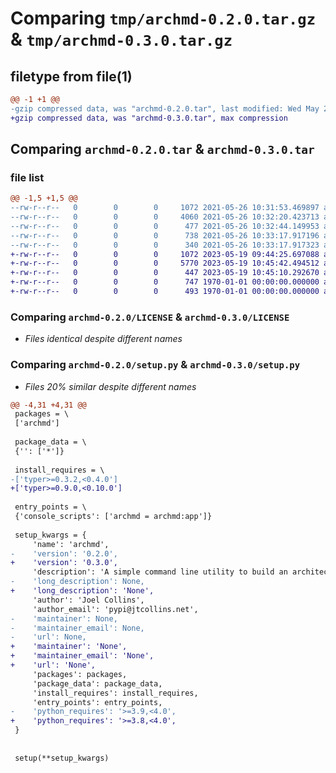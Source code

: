 # Comparing `tmp/archmd-0.2.0.tar.gz` & `tmp/archmd-0.3.0.tar.gz`

## filetype from file(1)

```diff
@@ -1 +1 @@
-gzip compressed data, was "archmd-0.2.0.tar", last modified: Wed May 26 10:33:17 2021, max compression
+gzip compressed data, was "archmd-0.3.0.tar", max compression
```

## Comparing `archmd-0.2.0.tar` & `archmd-0.3.0.tar`

### file list

```diff
@@ -1,5 +1,5 @@
--rw-r--r--   0        0        0     1072 2021-05-26 10:31:53.469897 archmd-0.2.0/LICENSE
--rw-r--r--   0        0        0     4060 2021-05-26 10:32:20.423713 archmd-0.2.0/archmd/__init__.py
--rw-r--r--   0        0        0      477 2021-05-26 10:32:44.149953 archmd-0.2.0/pyproject.toml
--rw-r--r--   0        0        0      738 2021-05-26 10:33:17.917196 archmd-0.2.0/setup.py
--rw-r--r--   0        0        0      340 2021-05-26 10:33:17.917323 archmd-0.2.0/PKG-INFO
+-rw-r--r--   0        0        0     1072 2023-05-19 09:44:25.697088 archmd-0.3.0/LICENSE
+-rw-r--r--   0        0        0     5770 2023-05-19 10:45:42.494512 archmd-0.3.0/archmd/__init__.py
+-rw-r--r--   0        0        0      447 2023-05-19 10:45:10.292670 archmd-0.3.0/pyproject.toml
+-rw-r--r--   0        0        0      747 1970-01-01 00:00:00.000000 archmd-0.3.0/setup.py
+-rw-r--r--   0        0        0      493 1970-01-01 00:00:00.000000 archmd-0.3.0/PKG-INFO
```

### Comparing `archmd-0.2.0/LICENSE` & `archmd-0.3.0/LICENSE`

 * *Files identical despite different names*

### Comparing `archmd-0.2.0/setup.py` & `archmd-0.3.0/setup.py`

 * *Files 20% similar despite different names*

```diff
@@ -4,31 +4,31 @@
 packages = \
 ['archmd']
 
 package_data = \
 {'': ['*']}
 
 install_requires = \
-['typer>=0.3.2,<0.4.0']
+['typer>=0.9.0,<0.10.0']
 
 entry_points = \
 {'console_scripts': ['archmd = archmd:app']}
 
 setup_kwargs = {
     'name': 'archmd',
-    'version': '0.2.0',
+    'version': '0.3.0',
     'description': 'A simple command line utility to build an architecture.md file',
-    'long_description': None,
+    'long_description': 'None',
     'author': 'Joel Collins',
     'author_email': 'pypi@jtcollins.net',
-    'maintainer': None,
-    'maintainer_email': None,
-    'url': None,
+    'maintainer': 'None',
+    'maintainer_email': 'None',
+    'url': 'None',
     'packages': packages,
     'package_data': package_data,
     'install_requires': install_requires,
     'entry_points': entry_points,
-    'python_requires': '>=3.9,<4.0',
+    'python_requires': '>=3.8,<4.0',
 }
 
 
 setup(**setup_kwargs)
```

